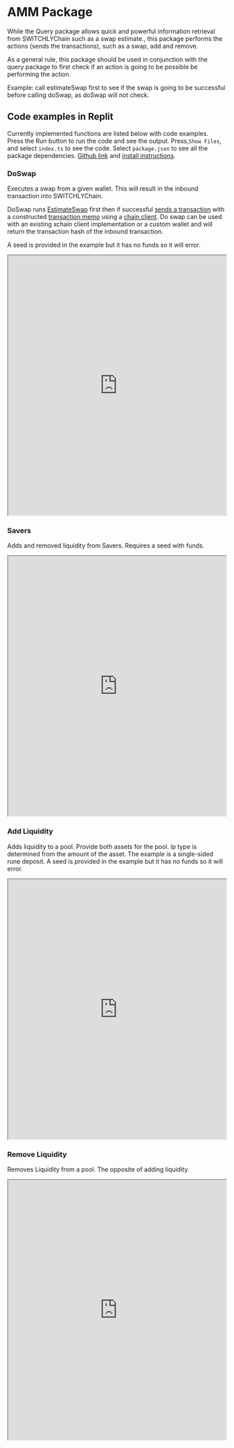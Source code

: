 # AMM Package

While the Query package allows quick and powerful information retrieval from SWITCHLYChain such as a swap estimate., this package performs the actions (sends the transactions), such as a swap, add and remove.

As a general rule, this package should be used in conjunction with the query package to first check if an action is going to be possible be performing the action.

Example: call estimateSwap first to see if the swap is going to be successful before calling doSwap, as doSwap will not check.

## Code examples in Replit

Currently implemented functions are listed below with code examples. Press the Run button to run the code and see the output. Press,`Show Files`, and select `index.ts` to see the code. Select `package.json` to see all the package dependencies. [Github link](https://github.com/xchainjs/xchainjs-lib/tree/master/packages/xchain-switchly-amm) and [install instructions](overview.md#install-procedures).

### DoSwap

Executes a swap from a given wallet. This will result in the inbound transaction into SWITCHLYChain.

DoSwap runs [EstimateSwap](query-package.md#estimate-swap) first then if successful [sends a transaction](../../concepts/sending-transactions.md) with a constructed [transaction memo](../../concepts/memos.md#overview) using a [chain client](client-packages.md). Do swap can be used with an existing xchain client implementation or a custom wallet and will return the transaction hash of the inbound transaction.

A seed is provided in the example but it has no funds so it will error.

<iframe width="100%" height="600" src="https://replit.com/@switchly/doSwap-Single?embed=true" ></iframe>

### Savers

Adds and removed liquidity from Savers. Requires a seed with funds.

<iframe width="100%" height="600" src="https://replit.com/@switchly/saversTs?embed=true" ></iframe>

### Add Liquidity

Adds liquidity to a pool. Provide both assets for the pool. lp type is determined from the amount of the asset. The example is a single-sided rune deposit. A seed is provided in the example but it has no funds so it will error.

<iframe width="100%" height="600" src="https://replit.com/@switchly/addLiquidity?embed=true" ></iframe>

### Remove Liquidity

Removes Liquidity from a pool. The opposite of adding liquidity.

<iframe width="100%" height="600" src="https://replit.com/@switchly/removeLiquidity?embed=true" ></iframe>
